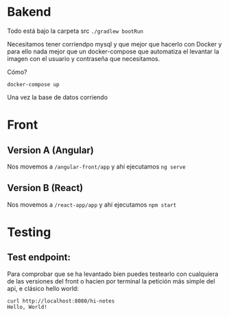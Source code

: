 


# Bakend


Todo está bajo la carpeta src `./gradlew bootRun`

Necesitamos tener corriendpo mysql y que mejor que hacerlo con Docker y para ello nada mejor que un docker-compose que automatiza el levantar la imagen con el usuario y contraseña que necesitamos.

Cómo?

`docker-compose up`

Una vez la base de datos corriendo

# Front 

## Version A (Angular)

Nos movemos a `/angular-front/app` y ahí ejecutamos `ng serve`

## Version B (React)

Nos movemos a `/react-app/app` y ahí ejecutamos `npm start`



# Testing

## Test endpoint:

Para comprobar que se ha levantado bien puedes testearlo con cualquiera de las versiones del front o hacien por terminal la petición más simple del api, e clásico hello world:

```
curl http://localhost:8080/hi-notes
Hello, World!
```
